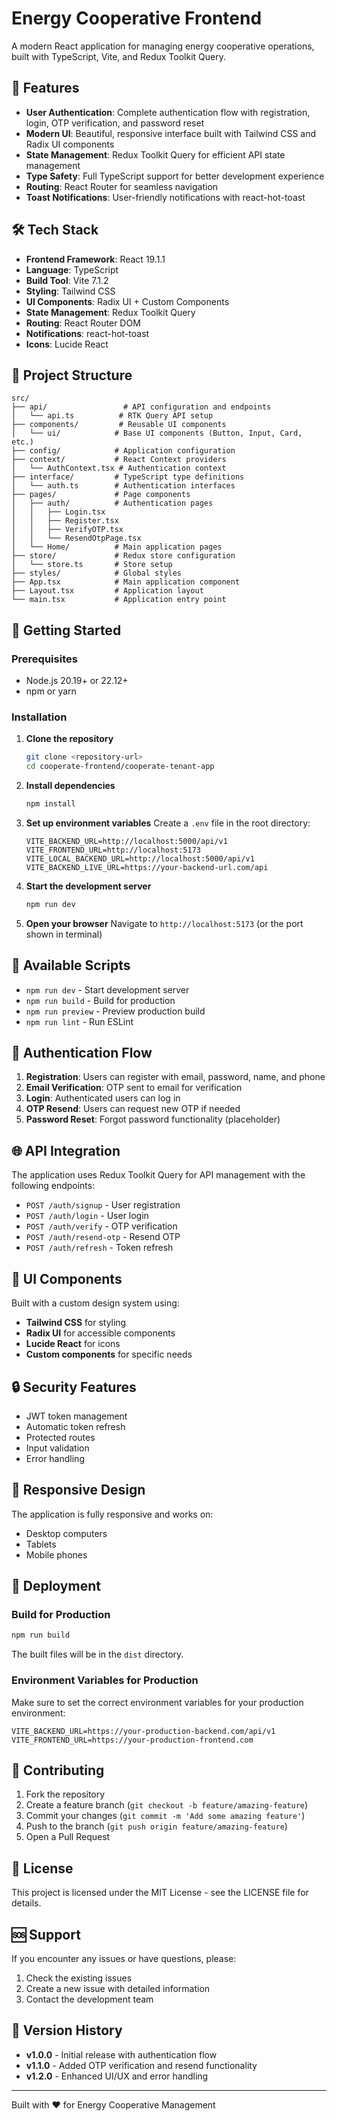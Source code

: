 # Energy Cooperative Frontend

A modern React application for managing energy cooperative operations, built with TypeScript, Vite, and Redux Toolkit Query.

## 🚀 Features

- **User Authentication**: Complete authentication flow with registration, login, OTP verification, and password reset
- **Modern UI**: Beautiful, responsive interface built with Tailwind CSS and Radix UI components
- **State Management**: Redux Toolkit Query for efficient API state management
- **Type Safety**: Full TypeScript support for better development experience
- **Routing**: React Router for seamless navigation
- **Toast Notifications**: User-friendly notifications with react-hot-toast

## 🛠️ Tech Stack

- **Frontend Framework**: React 19.1.1
- **Language**: TypeScript
- **Build Tool**: Vite 7.1.2
- **Styling**: Tailwind CSS
- **UI Components**: Radix UI + Custom Components
- **State Management**: Redux Toolkit Query
- **Routing**: React Router DOM
- **Notifications**: react-hot-toast
- **Icons**: Lucide React

## 📁 Project Structure

```
src/
├── api/                 # API configuration and endpoints
│   └── api.ts          # RTK Query API setup
├── components/         # Reusable UI components
│   └── ui/            # Base UI components (Button, Input, Card, etc.)
├── config/            # Application configuration
├── context/           # React Context providers
│   └── AuthContext.tsx # Authentication context
├── interface/         # TypeScript type definitions
│   └── auth.ts        # Authentication interfaces
├── pages/             # Page components
│   ├── auth/          # Authentication pages
│   │   ├── Login.tsx
│   │   ├── Register.tsx
│   │   ├── VerifyOTP.tsx
│   │   └── ResendOtpPage.tsx
│   └── Home/          # Main application pages
├── store/             # Redux store configuration
│   └── store.ts       # Store setup
├── styles/            # Global styles
├── App.tsx            # Main application component
├── Layout.tsx         # Application layout
└── main.tsx           # Application entry point
```

## 🚦 Getting Started

### Prerequisites

- Node.js 20.19+ or 22.12+
- npm or yarn

### Installation

1. **Clone the repository**
   ```bash
   git clone <repository-url>
   cd cooperate-frontend/cooperate-tenant-app
   ```

2. **Install dependencies**
   ```bash
   npm install
   ```

3. **Set up environment variables**
   Create a `.env` file in the root directory:
   ```env
   VITE_BACKEND_URL=http://localhost:5000/api/v1
   VITE_FRONTEND_URL=http://localhost:5173
   VITE_LOCAL_BACKEND_URL=http://localhost:5000/api/v1
   VITE_BACKEND_LIVE_URL=https://your-backend-url.com/api
   ```

4. **Start the development server**
   ```bash
   npm run dev
   ```

5. **Open your browser**
   Navigate to `http://localhost:5173` (or the port shown in terminal)

## 🔧 Available Scripts

- `npm run dev` - Start development server
- `npm run build` - Build for production
- `npm run preview` - Preview production build
- `npm run lint` - Run ESLint

## 🔐 Authentication Flow

1. **Registration**: Users can register with email, password, name, and phone
2. **Email Verification**: OTP sent to email for verification
3. **Login**: Authenticated users can log in
4. **OTP Resend**: Users can request new OTP if needed
5. **Password Reset**: Forgot password functionality (placeholder)

## 🌐 API Integration

The application uses Redux Toolkit Query for API management with the following endpoints:

- `POST /auth/signup` - User registration
- `POST /auth/login` - User login
- `POST /auth/verify` - OTP verification
- `POST /auth/resend-otp` - Resend OTP
- `POST /auth/refresh` - Token refresh

## 🎨 UI Components

Built with a custom design system using:
- **Tailwind CSS** for styling
- **Radix UI** for accessible components
- **Lucide React** for icons
- **Custom components** for specific needs

## 🔒 Security Features

- JWT token management
- Automatic token refresh
- Protected routes
- Input validation
- Error handling

## 📱 Responsive Design

The application is fully responsive and works on:
- Desktop computers
- Tablets
- Mobile phones

## 🚀 Deployment

### Build for Production

```bash
npm run build
```

The built files will be in the `dist` directory.

### Environment Variables for Production

Make sure to set the correct environment variables for your production environment:

```env
VITE_BACKEND_URL=https://your-production-backend.com/api/v1
VITE_FRONTEND_URL=https://your-production-frontend.com
```

## 🤝 Contributing

1. Fork the repository
2. Create a feature branch (`git checkout -b feature/amazing-feature`)
3. Commit your changes (`git commit -m 'Add some amazing feature'`)
4. Push to the branch (`git push origin feature/amazing-feature`)
5. Open a Pull Request

## 📄 License

This project is licensed under the MIT License - see the LICENSE file for details.

## 🆘 Support

If you encounter any issues or have questions, please:
1. Check the existing issues
2. Create a new issue with detailed information
3. Contact the development team

## 🔄 Version History

- **v1.0.0** - Initial release with authentication flow
- **v1.1.0** - Added OTP verification and resend functionality
- **v1.2.0** - Enhanced UI/UX and error handling

---

Built with ❤️ for Energy Cooperative Management
